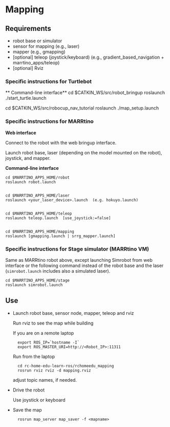 # Mapping 

## Requirements

* robot base or simulator
* sensor for mapping (e.g., laser)
* mapper (e.g., gmapping)
* [optional] teleop (joystick/keyboard) (e.g., gradient_based_navigation + marrtino_apps/teleop)
* [optional] Rviz


### Specific instructions for Turtlebot

** Command-line interface**
cd $CATKIN_WS/src/robot_bringup
roslaunch ./start_turtle.launch

cd $CATKIN_WS/src/robocup_nav_tutorial
roslaunch ./map_setup.launch


### Specific instructions for MARRtino

**Web interface**

Connect to the robot with the web bringup interface.

Launch robot base, laser (depending on the model mounted on the robot),
joystick, and mapper.
 

**Command-line interface**

    cd $MARRTINO_APPS_HOME/robot
    roslaunch robot.launch


    cd $MARRTINO_APPS_HOME/laser
    roslaunch <your_laser_device>.launch  (e.g. hokuyo.launch)


    cd $MARRTINO_APPS_HOME/teleop
    roslaunch teleop.launch  [use_joystick:=false]


    cd $MARRTINO_APPS_HOME/mapping
    roslaunch [gmapping.launch | srrg_mapper.launch]  



### Specific instructions for Stage simulator (MARRtino VM)

Same as MARRtino robot above, except launching Simrobot from
web interface or the following command instead of the robot base
and the laser (`simrobot.launch` includes also a simulated laser).

    cd $MARRTINO_APPS_HOME/stage
    roslaunch simrobot.launch




## Use

* Launch robot base, sensor node, mapper, teleop and rviz


    Run rviz to see the map while building

    If you are on a remote laptop

        export ROS_IP=`hostname -I`
        export ROS_MASTER_URI=http://<Robot_IP>:11311

    Run from the laptop

        cd rc-home-edu-learn-ros/rchomeedu_mapping
        rosrun rviz rviz -d mapping.rviz

    adjust topic names, if needed.


* Drive the robot

    Use joystick or keyboard


* Save the map

        rosrun map_server map_saver -f <mapname>




